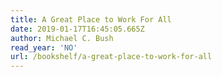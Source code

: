 ```yaml
---
title: A Great Place to Work For All
date: 2019-01-17T16:45:05.665Z
author: Michael C. Bush
read_year: 'NO'
url: /bookshelf/a-great-place-to-work-for-all
---
```


